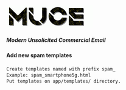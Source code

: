 ![MUCE](app/static/images/muce-banner.gif)

##### Modern Unsolicited Commercial Email


#### Add new spam templates
```
Create templates named with prefix spam_
Example: spam_smartphone5g.html
Put templates on app/templates/ directory.
```
